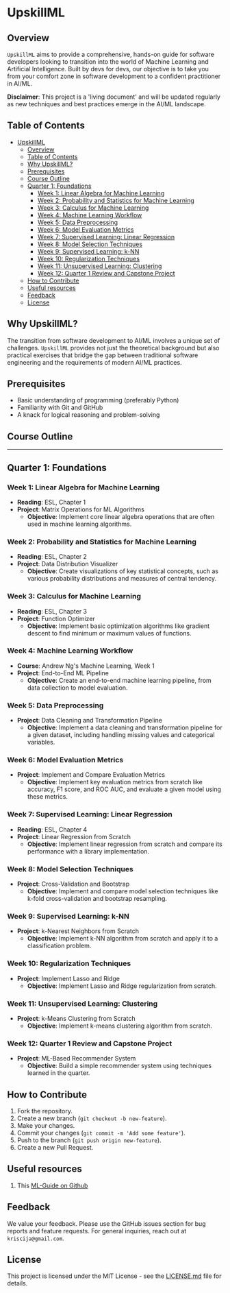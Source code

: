 # UpskillML

## Overview

`UpskillML` aims to provide a comprehensive, hands-on guide for software developers looking to transition into the world of Machine Learning and Artificial Intelligence. Built by devs for devs, our objective is to take you from your comfort zone in software development to a confident practitioner in AI/ML.

**Disclaimer**: This project is a 'living document' and will be updated regularly as new techniques and best practices emerge in the AI/ML landscape.

## Table of Contents

- [UpskillML](#upskillml)
  - [Overview](#overview)
  - [Table of Contents](#table-of-contents)
  - [Why UpskillML?](#why-upskillml)
  - [Prerequisites](#prerequisites)
  - [Course Outline](#course-outline)
  - [Quarter 1: Foundations](#quarter-1-foundations)
    - [Week 1: Linear Algebra for Machine Learning](#week-1-linear-algebra-for-machine-learning)
    - [Week 2: Probability and Statistics for Machine Learning](#week-2-probability-and-statistics-for-machine-learning)
    - [Week 3: Calculus for Machine Learning](#week-3-calculus-for-machine-learning)
    - [Week 4: Machine Learning Workflow](#week-4-machine-learning-workflow)
    - [Week 5: Data Preprocessing](#week-5-data-preprocessing)
    - [Week 6: Model Evaluation Metrics](#week-6-model-evaluation-metrics)
    - [Week 7: Supervised Learning: Linear Regression](#week-7-supervised-learning-linear-regression)
    - [Week 8: Model Selection Techniques](#week-8-model-selection-techniques)
    - [Week 9: Supervised Learning: k-NN](#week-9-supervised-learning-k-nn)
    - [Week 10: Regularization Techniques](#week-10-regularization-techniques)
    - [Week 11: Unsupervised Learning: Clustering](#week-11-unsupervised-learning-clustering)
    - [Week 12: Quarter 1 Review and Capstone Project](#week-12-quarter-1-review-and-capstone-project)
  - [How to Contribute](#how-to-contribute)
  - [Useful resources](#useful-resources)
  - [Feedback](#feedback)
  - [License](#license)

## Why UpskillML?

The transition from software development to AI/ML involves a unique set of challenges. `UpskillML` provides not just the theoretical background but also practical exercises that bridge the gap between traditional software engineering and the requirements of modern AI/ML practices.

## Prerequisites

- Basic understanding of programming (preferably Python)
- Familiarity with Git and GitHub
- A knack for logical reasoning and problem-solving

## Course Outline

---

## Quarter 1: Foundations

### Week 1: Linear Algebra for Machine Learning
- **Reading**: ESL, Chapter 1
- **Project**: Matrix Operations for ML Algorithms
  - **Objective**: Implement core linear algebra operations that are often used in machine learning algorithms.

### Week 2: Probability and Statistics for Machine Learning
- **Reading**: ESL, Chapter 2
- **Project**: Data Distribution Visualizer
  - **Objective**: Create visualizations of key statistical concepts, such as various probability distributions and measures of central tendency.

### Week 3: Calculus for Machine Learning
- **Reading**: ESL, Chapter 3
- **Project**: Function Optimizer
  - **Objective**: Implement basic optimization algorithms like gradient descent to find minimum or maximum values of functions.

### Week 4: Machine Learning Workflow
- **Course**: Andrew Ng's Machine Learning, Week 1
- **Project**: End-to-End ML Pipeline
  - **Objective**: Create an end-to-end machine learning pipeline, from data collection to model evaluation.

### Week 5: Data Preprocessing
- **Project**: Data Cleaning and Transformation Pipeline
  - **Objective**: Implement a data cleaning and transformation pipeline for a given dataset, including handling missing values and categorical variables.

### Week 6: Model Evaluation Metrics
- **Project**: Implement and Compare Evaluation Metrics
  - **Objective**: Implement key evaluation metrics from scratch like accuracy, F1 score, and ROC AUC, and evaluate a given model using these metrics.

### Week 7: Supervised Learning: Linear Regression
- **Reading**: ESL, Chapter 4
- **Project**: Linear Regression from Scratch
  - **Objective**: Implement linear regression from scratch and compare its performance with a library implementation.

### Week 8: Model Selection Techniques
- **Project**: Cross-Validation and Bootstrap
  - **Objective**: Implement and compare model selection techniques like k-fold cross-validation and bootstrap resampling.

### Week 9: Supervised Learning: k-NN
- **Project**: k-Nearest Neighbors from Scratch
  - **Objective**: Implement k-NN algorithm from scratch and apply it to a classification problem.

### Week 10: Regularization Techniques
- **Project**: Implement Lasso and Ridge
  - **Objective**: Implement Lasso and Ridge regularization from scratch.

### Week 11: Unsupervised Learning: Clustering
- **Project**: k-Means Clustering from Scratch
  - **Objective**: Implement k-means clustering algorithm from scratch.

### Week 12: Quarter 1 Review and Capstone Project
- **Project**: ML-Based Recommender System
  - **Objective**: Build a simple recommender system using techniques learned in the quarter.


## How to Contribute

1. Fork the repository.
2. Create a new branch (`git checkout -b new-feature`).
3. Make your changes.
4. Commit your changes (`git commit -m 'Add some feature'`).
5. Push to the branch (`git push origin new-feature`).
6. Create a new Pull Request.


## Useful resources
1. This [ML-Guide on Github](https://github.com/mikeroyal/Machine-Learning-Guide)

## Feedback

We value your feedback. Please use the GitHub issues section for bug reports and feature requests. For general inquiries, reach out at `kriscija@gmail.com`.

## License

This project is licensed under the MIT License - see the [LICENSE.md](LICENSE.md) file for details.
